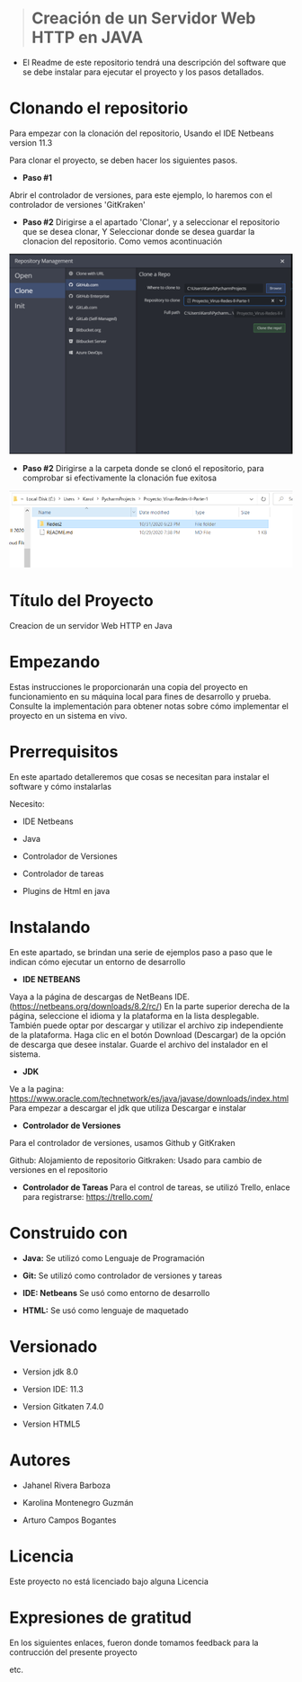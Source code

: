 >  # Creación de un Servidor Web HTTP en JAVA


* El Readme de este repositorio tendrá una descripción del software que se debe instalar
para ejecutar el proyecto y los pasos detallados. 





# Clonando el repositorio
Para empezar con la clonación del repositorio,
Usando el IDE Netbeans version 11.3

Para clonar el proyecto, se deben hacer los siguientes pasos.

*  **Paso #1**

Abrir el controlador de versiones, para este ejemplo, lo haremos con el controlador de versiones 'GitKraken'

*  **Paso #2**
Dirigirse a el apartado 'Clonar', y a seleccionar el repositorio que se desea clonar, Y Seleccionar donde se desea guardar la clonacion del repositorio.
Como vemos acontinuación

![](https://github.com/KarolXD/Proyecto_Virus-Redes-ll-Parte-1/blob/main/Redes2/Fotos/Clonacion1.PNG)

*  **Paso #2**
Dirigirse a la carpeta donde se clonó el repositorio, para comprobar si efectivamente la clonación fue exitosa

![](https://github.com/KarolXD/Proyecto_Virus-Redes-ll-Parte-1/blob/main/Redes2/Fotos/Clonacion2.PNG)



# Título del Proyecto
Creacion de un servidor Web HTTP en Java

# Empezando

Estas instrucciones le proporcionarán una copia del proyecto en funcionamiento en su máquina local para fines de desarrollo y prueba. Consulte la implementación para obtener notas sobre cómo implementar el proyecto en un sistema en vivo.

# Prerrequisitos
En este apartado detalleremos que cosas se necesitan para instalar el software y cómo instalarlas

Necesito:

* IDE Netbeans

* Java

* Controlador de Versiones

* Controlador de tareas

* Plugins de Html en java



# Instalando
En este apartado, se brindan una serie de ejemplos paso a paso que le indican cómo ejecutar un entorno de desarrollo


* **IDE NETBEANS**

Vaya a la página de descargas de NetBeans IDE. (https://netbeans.org/downloads/8.2/rc/) En la parte superior derecha de la página, seleccione el idioma y la plataforma en la lista desplegable. También puede optar por descargar y utilizar el archivo zip independiente de la plataforma. Haga clic en el botón Download (Descargar) de la opción de descarga que desee instalar. Guarde el archivo del instalador en el sistema.

* **JDK**

Ve a la pagina: https://www.oracle.com/technetwork/es/java/javase/downloads/index.html Para empezar a descargar el jdk que utiliza Descargar e instalar



* **Controlador de Versiones**

Para el controlador de versiones, usamos Github y GitKraken

Github: Alojamiento de repositorio
Gitkraken: Usado para cambio de versiones en el repositorio


* **Controlador de Tareas**
Para el control de tareas, se utilizó Trello, enlace para registrarse: https://trello.com/


# Construido con

* **Java:** Se utilizó como Lenguaje de Programación

* **Git:** Se utilizó como controlador de versiones y tareas

* **IDE: Netbeans** Se usó como entorno de desarrollo

* **HTML:** Se usó como lenguaje de maquetado

# Versionado

* Version jdk 8.0

* Version IDE: 11.3


* Version Gitkaten 7.4.0


* Version HTML5


# Autores

* Jahanel Rivera Barboza

* Karolina Montenegro Guzmán

* Arturo Campos Bogantes

# Licencia
Este proyecto no está licenciado bajo alguna  Licencia

# Expresiones de gratitud

En los siguientes enlaces, fueron donde tomamos  feedback para la contrucción del presente proyecto

etc.

